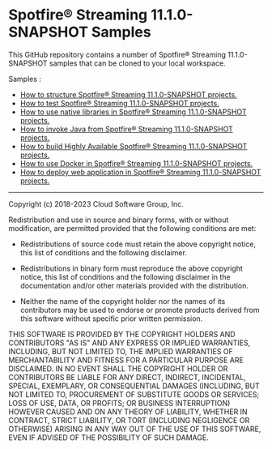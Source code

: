 # Spotfire&reg; Streaming 11.1.0-SNAPSHOT Samples

This GitHub repository contains a number of Spotfire&reg; Streaming 11.1.0-SNAPSHOT samples that can be cloned to your local workspace.

Samples :

* [How to structure Spotfire&reg; Streaming 11.1.0-SNAPSHOT projects.](structure/README.md)
* [How to test Spotfire&reg; Streaming 11.1.0-SNAPSHOT projects.](testing/README.md)
* [How to use native libraries in Spotfire&reg; Streaming 11.1.0-SNAPSHOT projects.](nativelibrary/README.md)
* [How to invoke Java from Spotfire&reg; Streaming 11.1.0-SNAPSHOT projects.](java/README.md)
* [How to build Highly Available Spotfire&reg; Streaming 11.1.0-SNAPSHOT projects.](highavailability/README.md)
* [How to use Docker in Spotfire&reg; Streaming 11.1.0-SNAPSHOT projects.](docker/README.md)
* [How to deploy web application in Spotfire&reg; Streaming 11.1.0-SNAPSHOT projects.](web/README.md)

---
Copyright (c) 2018-2023 Cloud Software Group, Inc.

Redistribution and use in source and binary forms, with or without
modification, are permitted provided that the following conditions are met:

* Redistributions of source code must retain the above copyright notice, this
  list of conditions and the following disclaimer.

* Redistributions in binary form must reproduce the above copyright notice,
  this list of conditions and the following disclaimer in the documentation
  and/or other materials provided with the distribution.

* Neither the name of the copyright holder nor the names of its
  contributors may be used to endorse or promote products derived from
  this software without specific prior written permission.

THIS SOFTWARE IS PROVIDED BY THE COPYRIGHT HOLDERS AND CONTRIBUTORS "AS IS"
AND ANY EXPRESS OR IMPLIED WARRANTIES, INCLUDING, BUT NOT LIMITED TO, THE
IMPLIED WARRANTIES OF MERCHANTABILITY AND FITNESS FOR A PARTICULAR PURPOSE ARE
DISCLAIMED. IN NO EVENT SHALL THE COPYRIGHT HOLDER OR CONTRIBUTORS BE LIABLE
FOR ANY DIRECT, INDIRECT, INCIDENTAL, SPECIAL, EXEMPLARY, OR CONSEQUENTIAL
DAMAGES (INCLUDING, BUT NOT LIMITED TO, PROCUREMENT OF SUBSTITUTE GOODS OR
SERVICES; LOSS OF USE, DATA, OR PROFITS; OR BUSINESS INTERRUPTION) HOWEVER
CAUSED AND ON ANY THEORY OF LIABILITY, WHETHER IN CONTRACT, STRICT LIABILITY,
OR TORT (INCLUDING NEGLIGENCE OR OTHERWISE) ARISING IN ANY WAY OUT OF THE USE
OF THIS SOFTWARE, EVEN IF ADVISED OF THE POSSIBILITY OF SUCH DAMAGE.
